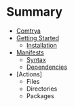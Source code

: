 # Summary

- [Comtrya](README.md)
- [Getting Started](getting-started/README.md)
  - [Installation](getting-started/installation.md)
- [Manifests](manifests/README.md)
  - [Syntax](manifests/syntax.md)
  - [Dependencies](manifests/dependencies.md)
- [Actions]
  - Files
  - Directories
  - Packages
